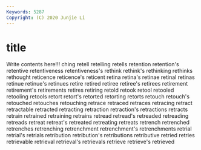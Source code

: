 ```yaml
---
Keywords: 5287
Copyright: (C) 2020 Junjie Li
---
```


# title

Write contents here!!!
ching 
retell 
retelling
retells 
retention 
retention's 
retentive 
retentiveness 
retentiveness's 
rethink 
rethink's 
rethinking 
rethinks
rethought 
reticence 
reticence's 
reticent 
retina 
retina's 
retinae 
retinal 
retinas 
retinue
retinue's 
retinues 
retire 
retired 
retiree 
retiree's 
retirees 
retirement 
retirement's 
retirements
retires 
retiring 
retold 
retook 
retool 
retooled 
retooling 
retools 
retort 
retort's
retorted 
retorting 
retorts 
retouch 
retouch's 
retouched 
retouches 
retouching 
retrace 
retraced
retraces 
retracing 
retract 
retractable 
retracted 
retracting 
retraction 
retraction's 
retractions 
retracts
retrain 
retrained 
retraining 
retrains 
retread 
retread's 
retreaded 
retreading 
retreads 
retreat
retreat's 
retreated 
retreating 
retreats 
retrench 
retrenched 
retrenches 
retrenching 
retrenchment 
retrenchment's
retrenchments 
retrial 
retrial's 
retrials 
retribution 
retribution's 
retributions 
retributive 
retried 
retries
retrievable 
retrieval 
retrieval's 
retrievals 
retrieve 
retrieve's 
retrieved 
